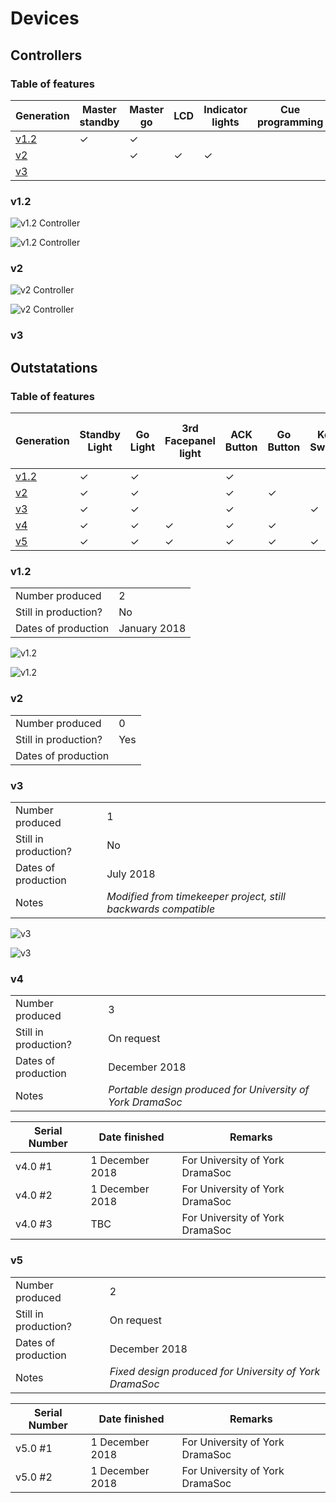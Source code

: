 # Devices
## Controllers
### Table of features
| Generation | Master standby | Master go | LCD | Indicator lights | Cue programming | USB Link |
| --- | --- | --- | --- | --- | --- | --- |
| [v1.2](#v12) | ✓ | ✓ |  | | | |
| [v2](#v2) | | ✓ | ✓ | ✓ | | |
| [v3](#v3) | | | | | | ✓ |
### v1.2

![v1.2 Controller](images/v1%20master%20(2).jpg)

![v1.2 Controller](images/v1%20master%20(1).jpg)

### v2
![v2 Controller](images/v2%20master%20(1).jpg)

![v2 Controller](images/v2%20master%20(2).jpg)
### v3
## Outstatations
### Table of features
| Generation | Standby Light | Go Light | 3rd Facepanel light | ACK Button | Go Button | Key Switch | Emergency Stop | 3rd Facepanel Button | Light up GO Button | Light up ACK Button |
| --- | --- | --- |--- | --- | --- | --- | --- | --- | --- | --- |
| [v1.2](#v12-1) | ✓ |  ✓ | | ✓ |   |   |  |  | ✓  |  ✓ | 
| [v2](#v2-1) | ✓ |  ✓ | |  ✓ |  ✓ |  |  |  | ✓  | ✓ |  |  ✓ |  ✓ | 
| [v3](#v3-1) | ✓ |   ✓ |  | ✓ |  | ✓  | ✓ |  |  | ✓ | 
| [v4](#v4)  | ✓ |  ✓ | ✓ | ✓ |  ✓ |  | |  ✓ |  | | 
| [v5](#v5)  | ✓ |  ✓ | ✓ | ✓ |  ✓ |  ✓ | |  ✓ |  | | 
### v1.2

| | |
|---|---|
| Number produced | 2 |
| Still in production? | No |
| Dates of production | January 2018 |

![v1.2](images/v1%20(2).jpg)

![v1.2](images/v1%20(1).jpg)

### v2

| | |
|---|---|
| Number produced | 0 |
| Still in production? | Yes |
| Dates of production | |

### v3

| | |
|---|---|
| Number produced | 1 |
| Still in production? | No |
| Dates of production | July 2018 |
| Notes | *Modified from timekeeper project, still backwards compatible* |

![v3](images/v3%20(2).jpg)

![v3](images/v3%20(1).jpg)

### v4

| | |
|---|---|
| Number produced | 3 |
| Still in production? | On request |
| Dates of production | December 2018 |
| Notes | *Portable design produced for University of York DramaSoc* | 

| Serial Number | Date finished | Remarks |
|---|---|---|
| v4.0 #1 | 1 December 2018 | For University of York DramaSoc |
| v4.0 #2 | 1 December 2018 | For University of York DramaSoc |
| v4.0 #3 | TBC | For University of York DramaSoc |

### v5

| | |
|---|---|
| Number produced | 2 |
| Still in production? | On request |
| Dates of production | December 2018 |
| Notes | *Fixed design produced for University of York DramaSoc* | 

| Serial Number | Date finished | Remarks |
|---|---|---|
| v5.0 #1 | 1 December 2018 | For University of York DramaSoc |
| v5.0 #2 | 1 December 2018 | For University of York DramaSoc |
